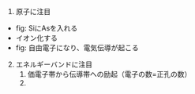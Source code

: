 1. 原子に注目

- fig: SiにAsを入れる
- イオン化する
- fig: 自由電子になり、電気伝導が起こる

2. エネルギーバンドに注目
    1. 価電子帯から伝導帯への励起（電子の数$=$正孔の数）
    2. 